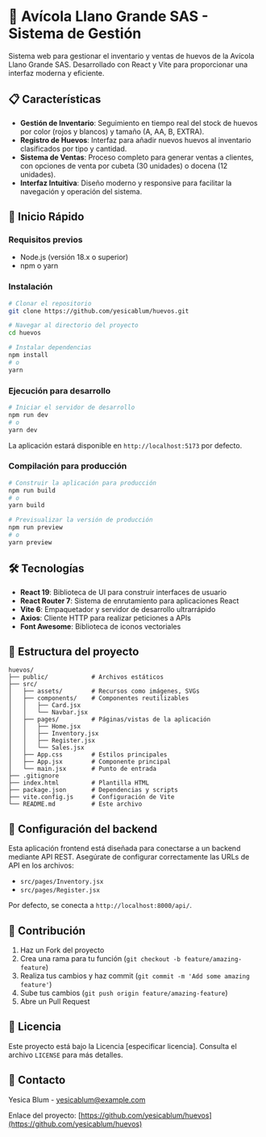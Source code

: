 # 🥚 Avícola Llano Grande SAS - Sistema de Gestión

Sistema web para gestionar el inventario y ventas de huevos de la Avícola Llano Grande SAS. Desarrollado con React y Vite para proporcionar una interfaz moderna y eficiente.

## 📋 Características

- **Gestión de Inventario**: Seguimiento en tiempo real del stock de huevos por color (rojos y blancos) y tamaño (A, AA, B, EXTRA).
- **Registro de Huevos**: Interfaz para añadir nuevos huevos al inventario clasificados por tipo y cantidad.
- **Sistema de Ventas**: Proceso completo para generar ventas a clientes, con opciones de venta por cubeta (30 unidades) o docena (12 unidades).
- **Interfaz Intuitiva**: Diseño moderno y responsive para facilitar la navegación y operación del sistema.

## 🚀 Inicio Rápido

### Requisitos previos

- Node.js (versión 18.x o superior)
- npm o yarn

### Instalación

```bash
# Clonar el repositorio
git clone https://github.com/yesicablum/huevos.git

# Navegar al directorio del proyecto
cd huevos

# Instalar dependencias
npm install
# o
yarn
```

### Ejecución para desarrollo

```bash
# Iniciar el servidor de desarrollo
npm run dev
# o
yarn dev
```

La aplicación estará disponible en `http://localhost:5173` por defecto.

### Compilación para producción

```bash
# Construir la aplicación para producción
npm run build
# o
yarn build

# Previsualizar la versión de producción
npm run preview
# o
yarn preview
```

## 🛠️ Tecnologías

- **React 19**: Biblioteca de UI para construir interfaces de usuario
- **React Router 7**: Sistema de enrutamiento para aplicaciones React
- **Vite 6**: Empaquetador y servidor de desarrollo ultrarrápido
- **Axios**: Cliente HTTP para realizar peticiones a APIs
- **Font Awesome**: Biblioteca de iconos vectoriales

## 📁 Estructura del proyecto

```
huevos/
├── public/            # Archivos estáticos
├── src/
│   ├── assets/        # Recursos como imágenes, SVGs
│   ├── components/    # Componentes reutilizables
│   │   ├── Card.jsx  
│   │   └── Navbar.jsx
│   ├── pages/         # Páginas/vistas de la aplicación
│   │   ├── Home.jsx
│   │   ├── Inventory.jsx
│   │   ├── Register.jsx
│   │   └── Sales.jsx
│   ├── App.css        # Estilos principales
│   ├── App.jsx        # Componente principal
│   └── main.jsx       # Punto de entrada
├── .gitignore
├── index.html         # Plantilla HTML
├── package.json       # Dependencias y scripts
├── vite.config.js     # Configuración de Vite
└── README.md          # Este archivo
```

## 🔧 Configuración del backend

Esta aplicación frontend está diseñada para conectarse a un backend mediante API REST. Asegúrate de configurar correctamente las URLs de API en los archivos:

- `src/pages/Inventory.jsx`
- `src/pages/Register.jsx`

Por defecto, se conecta a `http://localhost:8000/api/`.

## 🤝 Contribución

1. Haz un Fork del proyecto
2. Crea una rama para tu función (`git checkout -b feature/amazing-feature`)
3. Realiza tus cambios y haz commit (`git commit -m 'Add some amazing feature'`)
4. Sube tus cambios (`git push origin feature/amazing-feature`)
5. Abre un Pull Request

## 📄 Licencia

Este proyecto está bajo la Licencia [especificar licencia]. Consulta el archivo `LICENSE` para más detalles.

## 📧 Contacto

Yesica Blum - [yesicablum@example.com](mailto:yesicablum@example.com)

Enlace del proyecto: [https://github.com/yesicablum/huevos](https://github.com/yesicablum/huevos)
